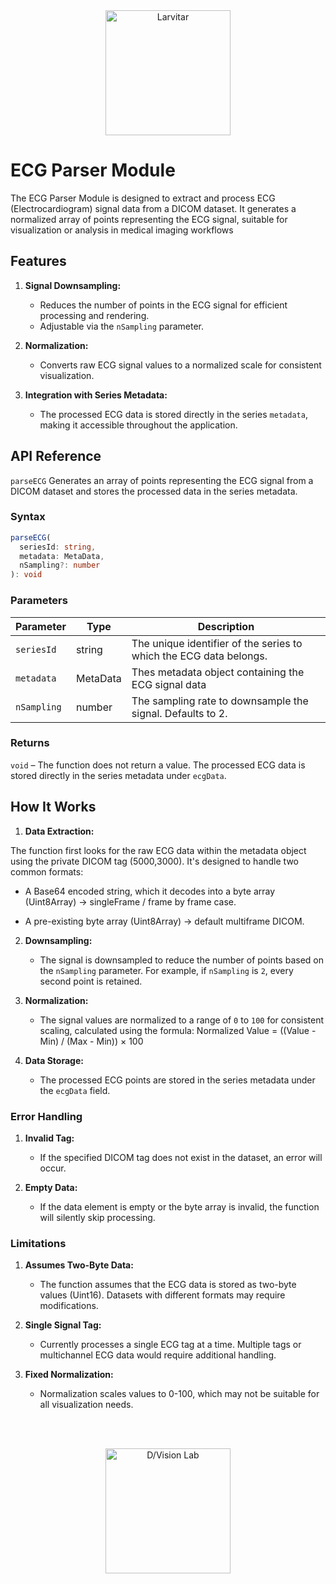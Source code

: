 <div style="text-align: center;">
    <img src="https://assets.pokemon.com/assets/cms2/img/pokedex/full/246.png" alt="Larvitar" height="200" />
</div>

# ECG Parser Module

The ECG Parser Module is designed to extract and process ECG (Electrocardiogram) signal data from a DICOM dataset. It generates a normalized array of points representing the ECG signal, suitable for visualization or analysis in medical imaging workflows

## Features

1. **Signal Downsampling:**

   - Reduces the number of points in the ECG signal for efficient processing and rendering.
   - Adjustable via the `nSampling` parameter.

2. **Normalization:**

   - Converts raw ECG signal values to a normalized scale for consistent visualization.

3. **Integration with Series Metadata:**

   - The processed ECG data is stored directly in the series `metadata`, making it accessible throughout the application.

## API Reference

`parseECG`
Generates an array of points representing the ECG signal from a DICOM dataset and stores the processed data in the series metadata.

### Syntax
    
```typescript
parseECG(
  seriesId: string,
  metadata: MetaData,
  nSampling?: number
): void
```

### Parameters

| Parameter	  | Type	| Description                                                        |
|-------------|---------|--------------------------------------------------------------------|
| `seriesId`  | string	| The unique identifier of the series to which the ECG data belongs. | 
| `metadata`	  | MetaData	| Thes metadata object containing the ECG signal data                  |       
| `nSampling` | number  | The sampling rate to downsample the signal. Defaults to 2.         | 


### Returns
`void` – The function does not return a value. The processed ECG data is stored directly in the series metadata under `ecgData`.

## How It Works

1. **Data Extraction:**

The function first looks for the raw ECG data within the metadata object using the private DICOM tag (5000,3000).
It's designed to handle two common formats:

  - A Base64 encoded string, which it decodes into a byte array (Uint8Array) -> singleFrame / frame by frame case.

  - A pre-existing byte array (Uint8Array) -> default multiframe DICOM.  


2. **Downsampling:**

   - The signal is downsampled to reduce the number of points based on the `nSampling` parameter. For example, if `nSampling` is `2`, every second point is retained.

3. **Normalization:**

   - The signal values are normalized to a range of `0` to `100` for consistent scaling, calculated using the formula: Normalized Value = ((Value - Min) / (Max - Min)) × 100

4. **Data Storage:**

   - The processed ECG points are stored in the series metadata under the `ecgData` field.

### Error Handling

1. **Invalid Tag:**
   
   - If the specified DICOM tag does not exist in the dataset, an error will occur.

2. **Empty Data:**
   
   - If the data element is empty or the byte array is invalid, the function will silently skip processing.

### Limitations

1. **Assumes Two-Byte Data:**

   - The function assumes that the ECG data is stored as two-byte values (Uint16). Datasets with different formats may require modifications.

2. **Single Signal Tag:**

   - Currently processes a single ECG tag at a time. Multiple tags or multichannel ECG data would require additional handling.

3. **Fixed Normalization:**

   - Normalization scales values to 0-100, which may not be suitable for all visualization needs.

<br></br>

<div style="text-align: center;">
    <img src="https://press.r1-it.storage.cloud.it/logo_trasparent.png" alt="D/Vision Lab" height="200" />
</div>